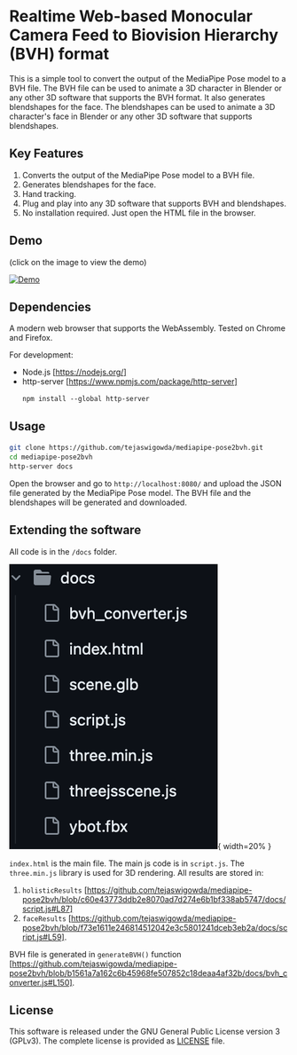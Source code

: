 # Realtime Web-based Monocular Camera Feed to Biovision Hierarchy (BVH) format

This is a simple tool to convert the output of the MediaPipe Pose model to a BVH file. The BVH file can be used to animate a 3D character in Blender or any other 3D software that supports the BVH format. It also generates blendshapes for the face. The blendshapes can be used to animate a 3D character's face in Blender or any other 3D software that supports blendshapes.

## Key Features
1. Converts the output of the MediaPipe Pose model to a BVH file.
2. Generates blendshapes for the face.
3. Hand tracking.
4. Plug and play into any 3D software that supports BVH and blendshapes.
5. No installation required. Just open the HTML file in the browser.

## Demo

(click on the image to view the demo)

[![Demo](./demo.gif)](https://tejaswigowda.github.io/mediapipe-pose2bvh/)



## Dependencies
A modern web browser that supports the WebAssembly. Tested on Chrome and Firefox.

For development:
- Node.js [https://nodejs.org/]
- http-server [https://www.npmjs.com/package/http-server]
    ```
    npm install --global http-server
    ```



## Usage
    
```bash
git clone https://github.com/tejaswigowda/mediapipe-pose2bvh.git
cd mediapipe-pose2bvh
http-server docs
```

Open the browser and go to `http://localhost:8080/` and upload the JSON file generated by the MediaPipe Pose model. The BVH file and the blendshapes will be generated and downloaded.


## Extending the software

All code is in the `/docs` folder. 

![File Structure](./docs/imgs/files.png){ width=20% }

`index.html` is the main file. The main js code is in `script.js`. The `three.min.js` library is used for 3D rendering. All results are stored in:

1. `holisticResults` [https://github.com/tejaswigowda/mediapipe-pose2bvh/blob/c60e43773ddb2e8070ad7d274e6b1bf338ab5747/docs/script.js#L87]
2. `faceResults` [https://github.com/tejaswigowda/mediapipe-pose2bvh/blob/f73e1611e246814512042e3c5801241dceb3eb2a/docs/script.js#L59].

BVH file is generated in `generateBVH()` function [https://github.com/tejaswigowda/mediapipe-pose2bvh/blob/b1561a7a162c6b45968fe507852c18deaa4af32b/docs/bvh_converter.js#L150].

## License

This software is released under the GNU General Public License version 3 (GPLv3). The complete license is provided as [LICENSE](LICENSE) file.